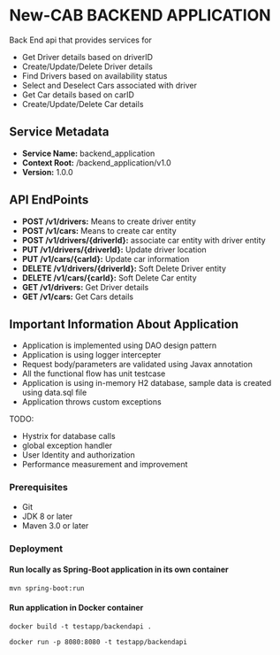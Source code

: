 # New-CAB BACKEND APPLICATION

Back End api that provides services for
* Get Driver details based on driverID 
* Create/Update/Delete Driver details
* Find Drivers based on availability status
* Select and Deselect Cars associated with driver
* Get Car details based on carID
* Create/Update/Delete Car details

## Service Metadata
* **Service Name:** backend_application
* **Context Root:** /backend_application/v1.0
* **Version:** 1.0.0

## API EndPoints

* **POST /v1/drivers:** Means to create driver entity 
* **POST /v1/cars:** Means to create car entity 
* **POST /v1/drivers/{driverId}:** associate car entity with driver entity
* **PUT /v1/drivers/{driverId}:** Update driver location
* **PUT /v1/cars/{carId}:** Update car information
* **DELETE /v1/drivers/{driverId}:** Soft Delete Driver entity
* **DELETE /v1/cars/{carId}:** Soft Delete Car entity
* **GET /v1/drivers:** Get Driver details
* **GET /v1/cars:** Get Cars details


## Important Information About Application
* Application is implemented using DAO design pattern
* Application is using logger intercepter
* Request body/parameters are validated using Javax annotation 
* All the functional flow has unit testcase
* Application is using in-memory H2 database, sample data is created using data.sql file
* Application throws custom exceptions

TODO:
* Hystrix for database calls
* global exception handler 
* User Identity and authorization
* Performance measurement and improvement


### Prerequisites
* Git
* JDK 8 or later
* Maven 3.0 or later

### Deployment

#### Run locally as Spring-Boot application in its own container

```
mvn spring-boot:run
```
#### Run application in Docker container
```
docker build -t testapp/backendapi .

docker run -p 8080:8080 -t testapp/backendapi
```
